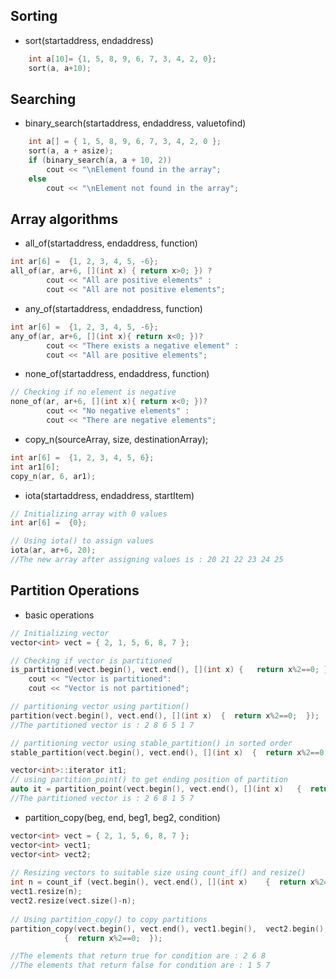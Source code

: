 ## Sorting

* sort(startaddress, endaddress)
```cpp
    int a[10]= {1, 5, 8, 9, 6, 7, 3, 4, 2, 0};
    sort(a, a+10); 
```
## Searching

* binary_search(startaddress, endaddress, valuetofind)
```cpp
    int a[] = { 1, 5, 8, 9, 6, 7, 3, 4, 2, 0 }; 
    sort(a, a + asize); 
    if (binary_search(a, a + 10, 2)) 
        cout << "\nElement found in the array"; 
    else
        cout << "\nElement not found in the array"; 
```
 
## Array algorithms

* all_of(startaddress, endaddress, function)
```cpp
int ar[6] =  {1, 2, 3, 4, 5, -6}; 
all_of(ar, ar+6, [](int x) { return x>0; }) ? 
        cout << "All are positive elements" : 
        cout << "All are not positive elements"; 
```

* any_of(startaddress, endaddress, function)
```cpp
int ar[6] =  {1, 2, 3, 4, 5, -6}; 
any_of(ar, ar+6, [](int x){ return x<0; })? 
        cout << "There exists a negative element" : 
        cout << "All are positive elements"; 
```
* none_of(startaddress, endaddress, function)
```cpp
// Checking if no element is negative 
none_of(ar, ar+6, [](int x){ return x<0; })? 
        cout << "No negative elements" : 
        cout << "There are negative elements"; 
```

* copy_n(sourceArray, size, destinationArray); 
```cpp
int ar[6] =  {1, 2, 3, 4, 5, 6}; 
int ar1[6]; 
copy_n(ar, 6, ar1); 
```

* iota(startaddress, endaddress, startItem)
```cpp
// Initializing array with 0 values 
int ar[6] =  {0}; 

// Using iota() to assign values 
iota(ar, ar+6, 20); 
//The new array after assigning values is : 20 21 22 23 24 25
```

## Partition Operations

* basic operations
``` cpp
// Initializing vector 
vector<int> vect = { 2, 1, 5, 6, 8, 7 }; 

// Checking if vector is partitioned  
is_partitioned(vect.begin(), vect.end(), [](int x) {   return x%2==0; } )   ? 
    cout << "Vector is partitioned": 
    cout << "Vector is not partitioned"; 

// partitioning vector using partition() 
partition(vect.begin(), vect.end(), [](int x)  {  return x%2==0;  });          
//The partitioned vector is : 2 8 6 5 1 7 

// partitioning vector using stable_partition() in sorted order 
stable_partition(vect.begin(), vect.end(), [](int x)  {  return x%2==0;  }); 

vector<int>::iterator it1; 
// using partition_point() to get ending position of partition 
auto it = partition_point(vect.begin(), vect.end(), [](int x)   {  return x%2==0;  }); 
//The partitioned vector is : 2 6 8 1 5 7 

```

* partition_copy(beg, end, beg1, beg2, condition)
```cpp
vector<int> vect = { 2, 1, 5, 6, 8, 7 }; 
vector<int> vect1; 
vector<int> vect2; 
    
// Resizing vectors to suitable size using count_if() and resize() 
int n = count_if (vect.begin(), vect.end(), [](int x)    {  return x%2==0;  }); 
vect1.resize(n);  
vect2.resize(vect.size()-n); 
    
// Using partition_copy() to copy partitions 
partition_copy(vect.begin(), vect.end(), vect1.begin(),  vect2.begin(), [](int x) 
            {  return x%2==0;  }); 

//The elements that return true for condition are : 2 6 8 
//The elements that return false for condition are : 1 5 7 
```

